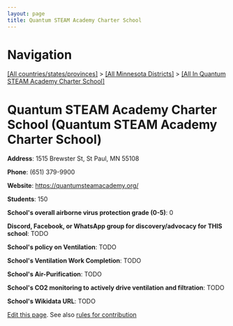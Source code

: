 ```yaml
---
layout: page
title: Quantum STEAM Academy Charter School
---
```

# Navigation

[[All countries/states/provinces]](../../..) > [[All Minnesota Districts]](../..) > [[All In Quantum STEAM Academy Charter School]](..)

# Quantum STEAM Academy Charter School (Quantum STEAM Academy Charter School)

**Address**: 1515 Brewster St, St Paul, MN 55108

**Phone**: (651) 379-9900

**Website**: <https://quantumsteamacademy.org/>

**Students**: 150

**School's overall airborne virus protection grade (0-5)**: 0

**Discord, Facebook, or WhatsApp group for discovery/advocacy for THIS school**: TODO

**School's policy on Ventilation**: TODO

**School's Ventilation Work Completion**: TODO

**School's Air-Purification**: TODO

**School's CO2 monitoring to actively drive ventilation and filtration**: TODO

**School's Wikidata URL**: TODO


[Edit this page](https://github.com/ventilate-schools/MN/edit/main/./Quantum_STEAM_Academy_Charter_School/Quantum_STEAM_Academy_Charter_School.md). See also [rules for contribution](../../../contribution-rules/)